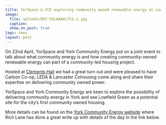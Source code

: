```yaml
---
title: YorSpace & YCE exploring community owned renewable energy at Lowfield Green
image:
  file: uploads/DbY-FbLWAAAi7S1-1.jpg
  caption:
  show_on_post: true
tags: news
layout: post
---
```

On 22nd April, YorSpace and York Community Energy  put on a joint event to talk about what community energy is and how creating community-owned renewable energy can part of a community-led housing project.

Hosted at [Clements Hall](http://www.clementshall.org.uk/) we had a great turn out and were pleased to have Carbon Co-op, LEDA & Lancaster Cohousing come along and share their expertise on delivering community owned power.

YorSpace and York Community Energy are keen to explore the possibility of delivering community energy in York and see Lowfield Green as a potential site for the city’s first community owned housing.

More details can be found on the [York Community Energy website](http://yorkcommunityenergy.org.uk/expert-views-on-community-energy-and-lowfield-green/) where Rich Lane has done a great write up with details of the day in the link below.
